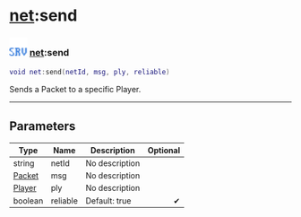 # [net](../net/README.md):send

### <img src="../../.gitbook/assets/server.png" width="32" height="32" /> [net](../net/README.md):send

```lua
void net:send(netId, msg, ply, reliable)
```

Sends a Packet to a specific Player.<br>

-----------------
## Parameters

| Type   | Name | Description | Optional |
| ------ | ---- | ----------- | -------: |
| string | netId | No description |   |
| [Packet](../packet/README.md) | msg | No description |   |
| [Player](../player/README.md) | ply | No description |   |
| boolean | reliable | Default: true | ✔ |
